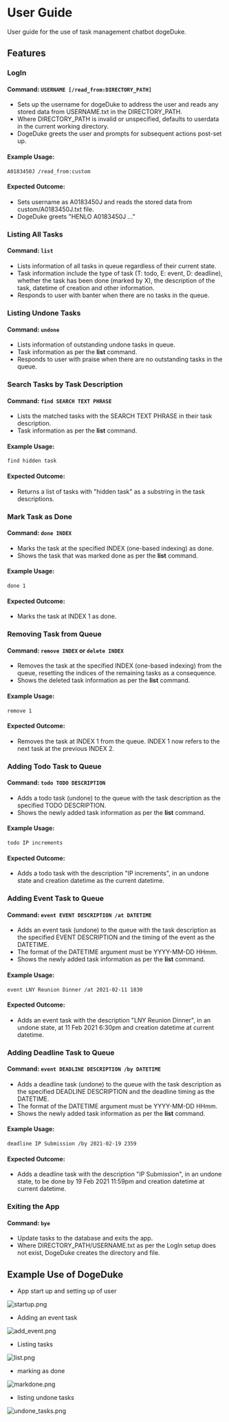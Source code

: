 # User Guide
User guide for the use of task management chatbot dogeDuke.

## Features 

### LogIn
#### Command: `USERNAME [/read_from:DIRECTORY_PATH]`
- Sets up the username for dogeDuke to address the user and reads any stored data from 
  USERNAME.txt in the DIRECTORY_PATH.
- Where DIRECTORY_PATH is invalid or unspecified, defaults to userdata in the 
  current working directory.
- DogeDuke greets the user and prompts for subsequent actions post-set up.

#### Example Usage:
`A0183450J /read_from:custom`
#### Expected Outcome:
- Sets username as A0183450J and reads the stored data from custom/A0183450J.txt file.
- DogeDuke greets "HENLO A0183450J ..."

### Listing All Tasks
#### Command: `list`
- Lists information of all tasks in queue regardless of their current state.
- Task information include the type of task (T: todo, E: event, D: deadline), whether the 
  task has been done (marked by X), the description of the task, datetime of creation and 
  other information.
- Responds to user with banter when there are no tasks in the queue.

### Listing Undone Tasks
#### Command: `undone`
- Lists information of outstanding undone tasks in queue.
- Task information as per the **list** command.
- Responds to user with praise when there are no outstanding tasks in the queue.

### Search Tasks by Task Description
#### Command: `find SEARCH TEXT PHRASE`
- Lists the matched tasks with the SEARCH TEXT PHRASE in their task description.
- Task information as per the **list** command.

#### Example Usage:
`find hidden task`
#### Expected Outcome:
- Returns a list of tasks with "hidden task" as a substring in the task descriptions.

### Mark Task as Done
#### Command: `done INDEX`
- Marks the task at the specified INDEX (one-based indexing) as done.
- Shows the task that was marked done as per the **list** command.

#### Example Usage:
`done 1`
#### Expected Outcome:
- Marks the task at INDEX 1 as done.

### Removing Task from Queue
#### Command: `remove INDEX` or `delete INDEX`
- Removes the task at the specified INDEX (one-based indexing) from the queue, resetting 
  the indices of the remaining tasks as a consequence.
- Shows the deleted task information as per the **list** command.

#### Example Usage:
`remove 1`
#### Expected Outcome:
- Removes the task at INDEX 1 from the queue. INDEX 1 now refers to the next task at the
  previous INDEX 2.

### Adding Todo Task to Queue
#### Command: `todo TODO DESCRIPTION`
- Adds a todo task (undone) to the queue with the task description as the specified TODO 
  DESCRIPTION.
- Shows the newly added task information as per the **list** command.

#### Example Usage:
`todo IP increments`
#### Expected Outcome:
- Adds a todo task with the description "IP increments", in an undone state and creation
  datetime as the current datetime.

### Adding Event Task to Queue
#### Command: `event EVENT DESCRIPTION /at DATETIME`
- Adds an event task (undone) to the queue with the task description as the specified
  EVENT DESCRIPTION and the timing of the event as the DATETIME.
- The format of the DATETIME argument must be YYYY-MM-DD HHmm.
- Shows the newly added task information as per the **list** command.

#### Example Usage:
`event LNY Reunion Dinner /at 2021-02-11 1830`
#### Expected Outcome:
- Adds an event task with the description "LNY Reunion Dinner", in an undone state,
  at 11 Feb 2021 6:30pm and creation datetime at current datetime.

### Adding Deadline Task to Queue
#### Command: `event DEADLINE DESCRIPTION /by DATETIME`
- Adds a deadline task (undone) to the queue with the task description as the specified
  DEADLINE DESCRIPTION and the deadline timing as the DATETIME.
- The format of the DATETIME argument must be YYYY-MM-DD HHmm.
- Shows the newly added task information as per the **list** command.

#### Example Usage:
`deadline IP Submission /by 2021-02-19 2359`
#### Expected Outcome:
- Adds a deadline task with the description "IP Submission", in an undone state,
  to be done by 19 Feb 2021 11:59pm and creation datetime at current datetime.

### Exiting the App
#### Command: `bye`
- Update tasks to the database and exits the app.
- Where DIRECTORY_PATH/USERNAME.txt as per the LogIn setup does not exist, DogeDuke creates
  the directory and file.
  
## Example Use of DogeDuke
- App start up and setting up of user

![startup.png](startup.png)  

- Adding an event task

![add_event.png](add_event.png)

- Listing tasks

![list.png](list.png)

- marking as done

![markdone.png](markdone.png)

- listing undone tasks

![undone_tasks.png](undone_tasks.png)